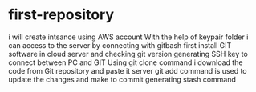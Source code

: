 # first-repository
i will create intsance using AWS account
With the help of keypair folder i can access to the server by connecting with gitbash
first install GIT software in cloud server and checking git version
generating SSH key to connect between PC and GIT
Using git clone command i download the code from Git repository and paste it server
git add command is used to update the changes and make to commit
generating stash command
